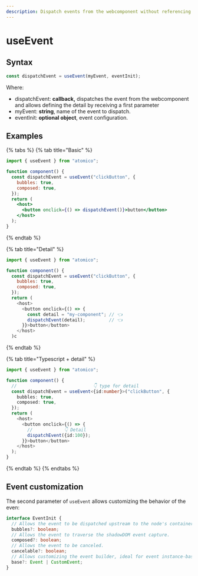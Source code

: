 ```yaml
---
description: Dispatch events from the webcomponent without referencing the context(this)
---
```


# useEvent

## Syntax

```javascript
const dispatchEvent = useEvent(myEvent, eventInit);
```

Where:

* dispatchEvent: **callback,** dispatches the event from the webcomponent and allows defining the detail by receiving a first parameter
* myEvent: **string**, name of the event to dispatch.
* eventInit: **optional object**, event configuration.

## Examples

{% tabs %}
{% tab title="Basic" %}
```jsx
import { useEvent } from "atomico";

function component() {
  const dispatchEvent = useEvent("clickButton", {
    bubbles: true,
    composed: true,
  });
  return (
    <host>
      <button onclick={() => dispatchEvent()}>button</button>
    </host>
  );
}
```
{% endtab %}

{% tab title="Detail" %}
```javascript
import { useEvent } from "atomico";

function component() {
  const dispatchEvent = useEvent("clickButton", {
    bubbles: true,
    composed: true,
  });
  return (
    <host>
      <button onclick={() => {
        const detail = "my-component"; // 👈
        dispatchEvent(detail);         // 👈
      }}>button</button>
    </host>
  )c
```
{% endtab %}

{% tab title="Typescript + detail" %}
```typescript
import { useEvent } from "atomico";

function component() {
  //                             👇 type for detail
  const dispatchEvent = useEvent<{id:number}>("clickButton", {
    bubbles: true,
    composed: true,
  });
  return (
    <host>
      <button onclick={() => {
        //            👇 Detail
        dispatchEvent({id:100});
      }}>button</button>
    </host>
  );
}
```
{% endtab %}
{% endtabs %}

## Event customization

The second parameter of `useEvent` allows customizing the behavior of the even:

```typescript
interface EventInit {
  // Allows the event to be dispatched upstream to the node's containers.
  bubbles?: boolean;
  // Allows the event to traverse the shadowDOM event capture.
  composed?: boolean;
  // Allows the event to be canceled.
  cancelable?: boolean;
  // Allows customizing the event builder, ideal for event instance-based communication.
  base?: Event | CustomEvent;
}
```
